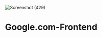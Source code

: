 ![Screenshot (429)](https://user-images.githubusercontent.com/77735061/180259197-2d6fc4da-9a17-4047-bfd8-c78edd45a376.png)
# Google.com-Frontend
